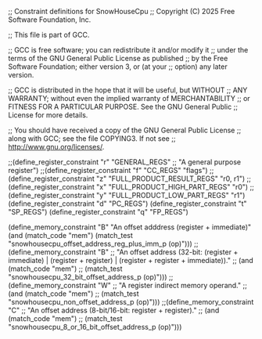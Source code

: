 ;; Constraint definitions for SnowHouseCpu
;; Copyright (C) 2025 Free Software Foundation, Inc.

;; This file is part of GCC.

;; GCC is free software; you can redistribute it and/or modify it
;; under the terms of the GNU General Public License as published
;; by the Free Software Foundation; either version 3, or (at your
;; option) any later version.

;; GCC is distributed in the hope that it will be useful, but WITHOUT
;; ANY WARRANTY; without even the implied warranty of MERCHANTABILITY
;; or FITNESS FOR A PARTICULAR PURPOSE.  See the GNU General Public
;; License for more details.

;; You should have received a copy of the GNU General Public License
;; along with GCC; see the file COPYING3.  If not see
;; <http://www.gnu.org/licenses/>.

;;(define_register_constraint "r" "GENERAL_REGS"
;;  "A general purpose register")
;;(define_register_constraint "f" "CC_REGS" "flags")
;;(define_register_constraint "z" "FULL_PRODUCT_RESULT_REGS" "r0, r1")
;;(define_register_constraint "x" "FULL_PRODUCT_HIGH_PART_REGS" "r0")
;;(define_register_constraint "y" "FULL_PRODUCT_LOW_PART_REGS" "r1")
(define_register_constraint "d" "PC_REGS")
(define_register_constraint "t" "SP_REGS")
(define_register_constraint "q" "FP_REGS")

(define_memory_constraint "B"
    "An offset adddress (register + immediate)"
    (and (match_code "mem")
        (match_test "snowhousecpu_offset_address_reg_plus_imm_p (op)")))
;;(define_memory_constraint "B"
;;  "An offset address (32-bit: (register + immediate) | (register + register) | (register + register + immediate))."
;;  (and (match_code "mem")
;;    (match_test "snowhousecpu_32_bit_offset_address_p (op)")))
;;(define_memory_constraint "W"
;;  "A register indirect memory operand."
;;  (and (match_code "mem")
;;    (match_test "snowhousecpu_non_offset_address_p (op)")))
;;(define_memory_constraint "C"
;;  "An offset address (8-bit/16-bit: register + register)."
;;  (and (match_code "mem")
;;    (match_test "snowhousecpu_8_or_16_bit_offset_address_p (op)")))
